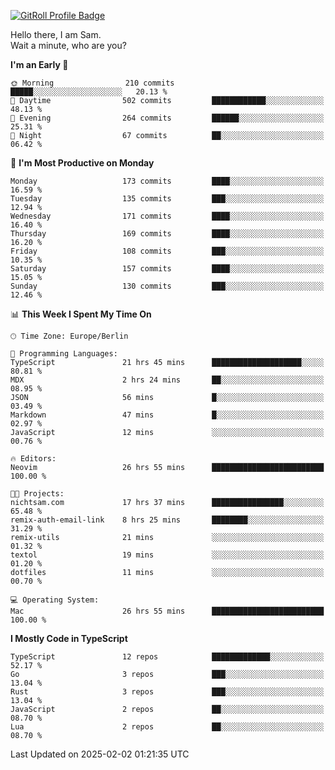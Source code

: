 <a href="https://gitroll.io/profile/u8g4G6FTZM7WSCSqTRPGSHZygT4O2" target="_blank"><img src="https://gitroll.io/api/badges/profiles/v1/u8g4G6FTZM7WSCSqTRPGSHZygT4O2?theme=nord" alt="GitRoll Profile Badge"/></a>

Hello there, I am Sam.  
Wait a minute, who are you?
  
<!--START_SECTION:waka-->
**I'm an Early 🐤** 

```text
🌞 Morning                210 commits         █████░░░░░░░░░░░░░░░░░░░░   20.13 % 
🌆 Daytime                502 commits         ████████████░░░░░░░░░░░░░   48.13 % 
🌃 Evening                264 commits         ██████░░░░░░░░░░░░░░░░░░░   25.31 % 
🌙 Night                  67 commits          ██░░░░░░░░░░░░░░░░░░░░░░░   06.42 % 
```
📅 **I'm Most Productive on Monday** 

```text
Monday                   173 commits         ████░░░░░░░░░░░░░░░░░░░░░   16.59 % 
Tuesday                  135 commits         ███░░░░░░░░░░░░░░░░░░░░░░   12.94 % 
Wednesday                171 commits         ████░░░░░░░░░░░░░░░░░░░░░   16.40 % 
Thursday                 169 commits         ████░░░░░░░░░░░░░░░░░░░░░   16.20 % 
Friday                   108 commits         ███░░░░░░░░░░░░░░░░░░░░░░   10.35 % 
Saturday                 157 commits         ████░░░░░░░░░░░░░░░░░░░░░   15.05 % 
Sunday                   130 commits         ███░░░░░░░░░░░░░░░░░░░░░░   12.46 % 
```


📊 **This Week I Spent My Time On** 

```text
🕑︎ Time Zone: Europe/Berlin

💬 Programming Languages: 
TypeScript               21 hrs 45 mins      ████████████████████░░░░░   80.81 % 
MDX                      2 hrs 24 mins       ██░░░░░░░░░░░░░░░░░░░░░░░   08.95 % 
JSON                     56 mins             █░░░░░░░░░░░░░░░░░░░░░░░░   03.49 % 
Markdown                 47 mins             █░░░░░░░░░░░░░░░░░░░░░░░░   02.97 % 
JavaScript               12 mins             ░░░░░░░░░░░░░░░░░░░░░░░░░   00.76 % 

🔥 Editors: 
Neovim                   26 hrs 55 mins      █████████████████████████   100.00 % 

🐱‍💻 Projects: 
nichtsam.com             17 hrs 37 mins      ████████████████░░░░░░░░░   65.48 % 
remix-auth-email-link    8 hrs 25 mins       ████████░░░░░░░░░░░░░░░░░   31.29 % 
remix-utils              21 mins             ░░░░░░░░░░░░░░░░░░░░░░░░░   01.32 % 
textol                   19 mins             ░░░░░░░░░░░░░░░░░░░░░░░░░   01.20 % 
dotfiles                 11 mins             ░░░░░░░░░░░░░░░░░░░░░░░░░   00.70 % 

💻 Operating System: 
Mac                      26 hrs 55 mins      █████████████████████████   100.00 % 
```

**I Mostly Code in TypeScript** 

```text
TypeScript               12 repos            █████████████░░░░░░░░░░░░   52.17 % 
Go                       3 repos             ███░░░░░░░░░░░░░░░░░░░░░░   13.04 % 
Rust                     3 repos             ███░░░░░░░░░░░░░░░░░░░░░░   13.04 % 
JavaScript               2 repos             ██░░░░░░░░░░░░░░░░░░░░░░░   08.70 % 
Lua                      2 repos             ██░░░░░░░░░░░░░░░░░░░░░░░   08.70 % 
```




 Last Updated on 2025-02-02 01:21:35 UTC
<!--END_SECTION:waka-->

